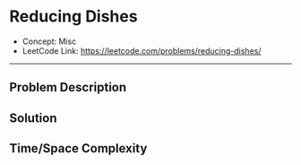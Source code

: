 # Reducing Dishes

- Concept: Misc
- LeetCode Link: https://leetcode.com/problems/reducing-dishes/

---

## Problem Description

## Solution

## Time/Space Complexity

